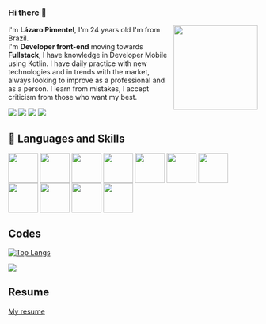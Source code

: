 
### Hi there 👋

<div>
 <p align = "left">
  <img height="170em" src= "https://github-readme-stats.vercel.app/api?username=Drlazinho&show_icons=true&theme=tokyonight" align = "right">
    I'm <strong>Lázaro Pimentel</strong>, I'm 24 years old I'm from Brazil. <br>
    I'm <strong>Developer front-end</strong> moving towards <strong>Fullstack</strong>, I have knowledge in Developer Mobile using Kotlin. I have daily practice with new technologies and in trends with the market, always looking to improve as a professional and as a person. I learn from mistakes, I accept criticism from those who want my best. 
    <br>
</p> 
 
</div>


<p align="left">
        
  <a href="mailto: lazbonfim@hotmail.com" target="_blank" alt="Gmail">
  <img src="https://img.shields.io/badge/Microsoft_Outlook-0078D4?style=for-the-badge&logo=microsoft-outlook&logoColor=white" /></a>

  <a href="mailto: lazbonfim1@gmail.com" target="_blank" alt="Gmail">
  <img src="https://img.shields.io/badge/Gmail-D14836?style=for-the-badge&logo=gmail&logoColor=white" /></a>

  <a href="https://www.linkedin.com/in/lazarobonfim/" target="_blank" alt="Linkedin">
  <img src="https://img.shields.io/badge/LinkedIn-0077B5?style=for-the-badge&logo=linkedin&logoColor=white" /></a>

  <a href="tel: +55 71 992938275" target="_blank" alt="WhatsApp">
  <img src="https://img.shields.io/badge/WhatsApp-25D366?style=for-the-badge&logo=whatsapp&logoColor=white"/></a>
</p>  
<h2>🚀 Languages and Skills </h2>
<div>
    <img src="https://cdn.jsdelivr.net/gh/devicons/devicon/icons/javascript/javascript-original.svg" align = "center" heigth="50" width="60">
     <img src="https://cdn.jsdelivr.net/gh/devicons/devicon/icons/typescript/typescript-original.svg" align = "center" heigth="50" width="60">
    <img src="https://cdn.jsdelivr.net/gh/devicons/devicon/icons/html5/html5-original.svg" align = "center" heigth="50" width="60">
    <img src="https://cdn.jsdelivr.net/gh/devicons/devicon/icons/css3/css3-original.svg" align = "center" heigth="50" width="60">
     <img src="https://cdn.jsdelivr.net/gh/devicons/devicon/icons/bootstrap/bootstrap-plain-wordmark.svg" align = "center" heigth="50" width="60">
    <img src="https://cdn.jsdelivr.net/gh/devicons/devicon/icons/kotlin/kotlin-original.svg" align = "center" heigth="50" width="60">
    <img src="https://cdn.jsdelivr.net/gh/devicons/devicon/icons/android/android-original.svg" align = "center" heigth="50" width="60">
<!--     <img src="https://cdn.jsdelivr.net/gh/devicons/devicon/icons/nodejs/nodejs-original.svg" align = "center" heigth="50" width="60"> -->
    <img src="https://cdn.jsdelivr.net/gh/devicons/devicon/icons/react/react-original-wordmark.svg" align = "center" heigth="50" width="60">
    <img src="https://cdn.jsdelivr.net/gh/devicons/devicon/icons/sass/sass-original.svg" align = "center" heigth="50" width="60">
<!--     <img src="https://cdn.jsdelivr.net/gh/devicons/devicon/icons/docker/docker-plain-wordmark.svg" align = "center" heigth="50" width="60"> -->
    <img src="https://cdn.jsdelivr.net/gh/devicons/devicon/icons/vuejs/vuejs-original-wordmark.svg" align = "center" heigth="50" width="60"/>
    <img src="https://cdn.jsdelivr.net/gh/devicons/devicon/icons/git/git-plain-wordmark.svg" align = "center" heigth="50" width="60"/>
<!--      <img src="https://www.vectorlogo.zone/logos/sqlite/sqlite-ar21.svg" align = "center" heigth="50" width="60"/> -->
<!--     <img src="https://cdn.jsdelivr.net/gh/devicons/devicon/icons/mysql/mysql-original-wordmark.svg" align = "center" heigth="50" width="60">
  -->
</div>

## Codes

[![Top Langs](https://github-readme-stats.vercel.app/api/top-langs/?username=Drlazinho&layout=compact)](https://github.com/anuraghazra/github-readme-stats)

<img src="https://github-profile-trophy.vercel.app/?username=Drlazinho&row=2&column=3&theme=matrix">

## Resume

<a href="https://cvlazaropimentel-drlazinho.netlify.app/">My resume</a>


<!--
    <img height="190em" src="https://github-readme-stats.vercel.app/api/top-langs/?username=Drlazinho&layout=compact">

**Drlazinho/Drlazinho** is a ✨ _special_ ✨ repository because its `README.md` (this file) appears on your GitHub profile.

Here are some ideas to get you started:

- 🔭 I’m currently working on ...
- 🌱 I’m currently learning ...
- 👯 I’m looking to collaborate on ...
- 🤔 I’m looking for help with ...
- 💬 Ask me about ...
- 📫 How to reach me: ...
- 😄 Pronouns: ...
- ⚡ Fun fact: ...
-->
